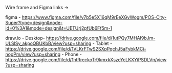 Wire frame and Figma links -> 

figma -  https://www.figma.com/file/v7b5e5X16qM9rEeXGvWogm/POS-City-Super?type=design&node-id=0%3A1&mode=design&t=UETUrj2pfUb6Ff5m-1

draw.io - Desktop- https://drive.google.com/file/d/1utPQy7MHAI9bJm-ULSlSy_akpoQBUKbB/view?usp=sharing
        - Tablet - https://drive.google.com/file/d/1VLKrFTwS2SXpPqchJ5aFybkMCi-nogPm/view?usp=sharing
        - Phone  - https://drive.google.com/file/d/1htRreckoTr9kmxkXszeYcLKXYiPSDLVn/view?usp=sharing
